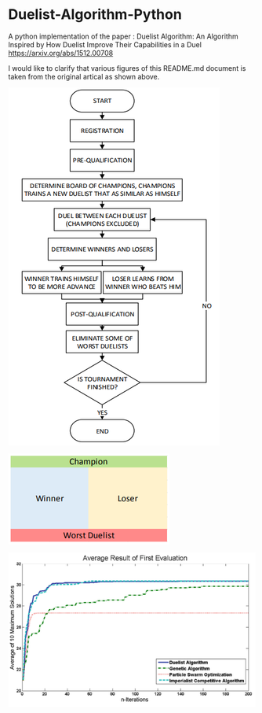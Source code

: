 # Duelist-Algorithm-Python
A python implementation of the paper : Duelist Algorithm: An Algorithm Inspired by How Duelist Improve Their Capabilities in a Duel
https://arxiv.org/abs/1512.00708

I would like to clarify that various figures of this README.md document is taken from the original artical as shown above.

![flowchart](images/flowchart.png)

![champion selection and elimination](images/cham.png)

![performance](images/performance.png)
